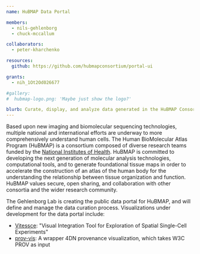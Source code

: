 ```yaml
---
name: HuBMAP Data Portal

members:
  - nils-gehlenborg
  - chuck-mccallum

collaborators:
  - peter-kharchenko

resources:
  github: https://github.com/hubmapconsortium/portal-ui

grants:
  - nih_1Ot2Od026677

#gallery:
#  hubmap-logo.png: 'Maybe just show the logo?'

blurb: Curate, display, and analyze data generated in the HuBMAP Consortium.
---
```


Based upon new imaging and biomolecular sequencing technologies, multiple national and international efforts are underway to more comprehensively understand human cells. The Human BioMolecular Atlas Program (HuBMAP) is a consortium composed of diverse research teams funded by the [National Institutes of Health](https://commonfund.nih.gov/HuBMAP). HuBMAP is committed to developing the next generation of molecular analysis technologies, computational tools, and to generate foundational tissue maps in order to accelerate the construction of an atlas of the human body for the understanding the relationship between tissue organization and function. HuBMAP values secure, open sharing, and collaboration with other consortia and the wider research community.

The Gehlenborg Lab is creating the public data portal for HuBMAP, and will define and manage the data curation process. Visualizations under development for the data portal include:

- [Vitessce](/research/projects/vitessce/): "Visual Integration Tool for Exploration of Spatial Single-Cell Experiments"
- [prov-vis](https://github.com/hubmapconsortium/prov-vis/): A wrapper 4DN provenance visualization, which takes W3C PROV as input
